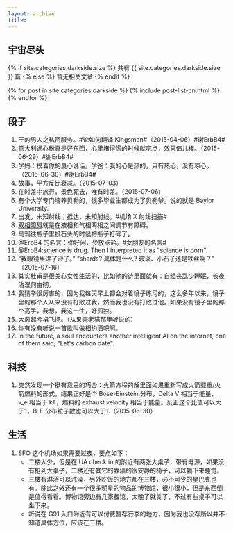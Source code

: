 ```yaml
---
layout: archive
title:
---
```





## 宇宙尽头


{% if site.categories.darkside.size %}
共有 {{ site.categories.darkside.size }} 篇
		{% else %}
暂无相关文章
		{% endif %}

<div class="tiles">
{% for post in site.categories.darkside %}
	{% include post-list-cn.html %}
{% endfor %}
</div><!-- /.tiles -->

## 段子

1. 王的男人之私密服务。#论如何翻译 Kingsman#（2015-04-06）#谢ErbB4#
2. 意大利通心粉真是好东西，心里堵得慌的时候就吃点，效果倍儿棒。（2015-06-29）#谢ErbB4#
3. 学妈：摸着你的良心说话。学爸：我的心是热的，只有热心，没有凉心。（2015-06-30）#谢ErbB4#
4. 故事，平方反比衰减。（2015-07-03）
5. 在时差中旅行，景色死去，唯有时差。（2015-07-06）
6. 有个大学专门培养贝勒的，很多毕业生都成为了贝勒爷。说的就是 Baylor University.
7. 出发，未知射线；抵达，未知射线。#机场 X 射线扫描#
8. [双相障碍](https://zh.wikipedia.org/wiki/%E8%BA%81%E9%AC%B1%E7%97%87)就是在液相和气相两相之间调节有障碍。
9. 乌鸦往瓶子里投石头的时候把瓶子打碎了。
10. @ErbB4 的名言：你好闲，少放点盐。#女朋友的名言#
11. @ErbB4:science is drug. Then I interpreted it as "science is porn".
12. “我眼镜里进了沙子。” “shards? 具体是什么? 玻璃、小石子还是铁丝啊？” （2015-07-16）
13. 其实杜甫是很关心女性生活的，比如他的诗里面就有：自经丧乱少睡眠，长夜沾湿何由彻。
14. 我猜拳很厉害的，因为我每天早上都会对着镜子练习的，这么多年以来，镜子里的那个人从来没有打败过我，然而我也没有打败过他。如果没有镜子里的那个高手，我想，我这一生，好孤独。
15. 大风起兮裙飞扬。（从果壳老猫那里听说的）
16. 你有没有听说一首歌叫做相约酒吧啊。
17. In the future, a soul encounters another intelligent AI on the internet, one of them said, "Let's carbon date".


## 科技

1. 突然发现一个挺有意思的巧合：火箭方程的解里面如果重新写成火箭载重/火箭燃料的形式，结果正好是个 Bose-Einstein 分布，Delta V 相当于能量，v_e 相当于 kT，燃料的 exhaust velocity 相当于能量。反正这个比值可以大于1，B-E 分布粒子数也可以大于1.（2015-06-30）


## 生活

1. SFO 这个机场如果需要过夜，要点如下：
   * 二楼人少，但是在 UA check in 的附近有两张大桌子，带有电源，如果没有抢到大桌子，二楼还有其它的靠墙的很安静的椅子，可以躺下来睡觉。
   * 三楼有淋浴可以洗澡，另外吃饭的地方都在三楼，必不可少的星巴克也有。除此之外还有一个很多明星的物品的博物馆，很小很小，但是东西倒是值得看看。博物馆旁边有几家餐馆，太晚了就关了，不过有些桌子可以坐下来。
   * 听说在 G91 入口附近有可以付费暂存行李的地方，因为我也没存所以并不知道具体方位，应该在三楼。
